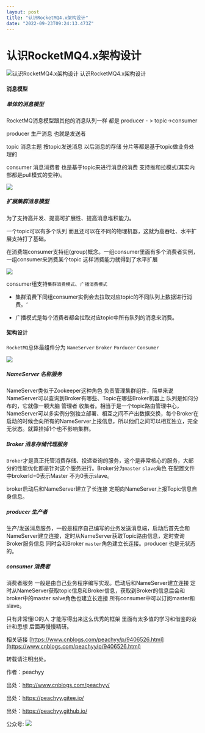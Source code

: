 ```yaml
---
layout: post
title: "认识RocketMQ4.x架构设计"
date: "2022-09-23T09:24:13.473Z"
---
```

认识RocketMQ4.x架构设计
=================

![认识RocketMQ4.x架构设计](https://img2022.cnblogs.com/blog/526778/202209/526778-20220923161035232-1713869779.png) 认识RocketMQ4.x架构设计

#### 消息模型

##### 单体的消息模型

RocketMQ消息模型跟其他的消息队列一样 都是 producer - > topic->consumer

producer 生产消息 也就是发送者

topic 消息主题 按topic发送消息 以后消息的存储 分片等都是基于topic做业务处理的

consumer 消息消费者 也是基于topic来进行消息的消费 支持推和拉模式(其实内部都是pull模式的变种)。

![](https://img2022.cnblogs.com/blog/526778/202209/526778-20220923160930458-1300430579.png)

##### 扩展集群消息模型

为了支持高并发、提高可扩展性、提高消息堆积能力。

一个topic可以有多个队列 而且还可以在不同的物理机器，这就为高吞吐、水平扩展支持打了基础。

在消费端consumer支持组(group)概念。一组consumer里面有多个消费者实例，一组consumer来消费某个topic 这样消费能力就得到了水平扩展

![](https://img2022.cnblogs.com/blog/526778/202209/526778-20220923160938917-1585071943.png)

consumer组支持`集群消费模式`、`广播消费模式`

*   集群消费下同组consumer实例会去拉取对应topic的不同队列上数据进行消费。‘
    
*   广播模式是每个消费者都会拉取对应topic中所有队列的消息来消费。
    

#### 架构设计

`RocketMQ`总体最组件分为 `NameServer` `Broker` `Porducer` `Consumer`

![](https://img2022.cnblogs.com/blog/526778/202209/526778-20220923160948163-1839933850.png)

##### NameServer 名称服务

NameServer类似于Zookeeper这种角色 负责管理集群组件，简单来说NameServer可以查询到Broker有哪些、Topic在哪些Broker机器上 队列是如何分布的，它就像一颗大脑 管理者 收集者。相当于是一个topic路由管理中心，NameServer可以多实例分别独立部署、相互之间不产出数据交换，每个Broker在启动的时候会向所有的NameServer上报信息，所以他们之间可以相互独立，完全无状态。就算挂掉1个也不影响集群。

##### Broker 消息存储代理服务

`Broker`才是真正托管消费存储、投递查询的服务，这个是非常核心的服务，大部分的性能优化都是针对这个服务进行。Broker分为`master` `slave`角色 在配置文件中brokerId=0表示Master 不为0表示slave。

broker启动后和NameServer建立了长连接 定期向NameServer上报Topic信息自身信息。

##### producer 生产者

生产/发送消息服务，一般是程序自己编写的业务发送消息端，启动后首先会和NameServer建立连接，定时从NameServer获取Topic路由信息，定时查询Broker服务信息 同时会和Broker `master`角色建立长连接。producer 也是无状态的。

##### consumer 消费者

消费者服务 一般是由自己业务程序编写实现。启动后和NameServer建立连接 定时从NameServer获取topic信息和Broker信息，获取到Broker的信息后会和broker中的master salve角色也建立长连接 所有consumer中可以订阅master和slave。

只有非常懂IO的人 才能写得出来这么优秀的框架 里面有太多值的学习和借鉴的设计和思想 后面再慢慢精研。

相关链接 [https://www.cnblogs.com/peachyy/p/9406526.html](https://www.cnblogs.com/peachyy/p/9406526.html)

转载请注明出处。

作者：peachyy

出处：http://www.cnblogs.com/peachyy/

出处：https://peachyy.gitee.io/

出处：https://peachyy.github.io/

公众号: ![](//img2022.cnblogs.com/blog/526778/202209/526778-20220910091613253-2106143551.jpg)